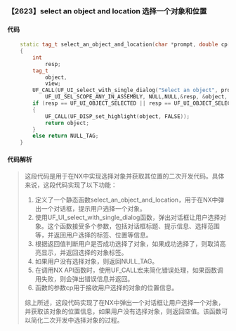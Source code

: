 ### 【2623】select an object and location 选择一个对象和位置

#### 代码

```cpp
    static tag_t select_an_object_and_location(char *prompt, double cp[3])  
    {  
        int  
            resp;  
        tag_t  
            object,  
            view;  
        UF_CALL(UF_UI_select_with_single_dialog("Select an object", prompt,  
            UF_UI_SEL_SCOPE_ANY_IN_ASSEMBLY, NULL,NULL,&resp, &object, cp, &view));  
        if (resp == UF_UI_OBJECT_SELECTED || resp == UF_UI_OBJECT_SELECTED_BY_NAME)  
        {  
            UF_CALL(UF_DISP_set_highlight(object, FALSE));  
            return object;  
        }  
        else return NULL_TAG;  
    }

```

#### 代码解析

> 这段代码是用于在NX中实现选择对象并获取其位置的二次开发代码。具体来说，这段代码实现了以下功能：
>
> 1. 定义了一个静态函数select_an_object_and_location，用于在NX中弹出一个对话框，提示用户选择一个对象。
> 2. 使用UF_UI_select_with_single_dialog函数，弹出对话框让用户选择对象。这个函数接受多个参数，包括对话框标题、提示信息、选择范围等，并返回用户选择的标签、位置等信息。
> 3. 根据返回值判断用户是否成功选择了对象，如果成功选择了，则取消高亮显示，并返回选择的对象标签。
> 4. 如果用户没有选择对象，则返回NULL_TAG。
> 5. 在调用NX API函数时，使用UF_CALL宏来简化错误处理，如果函数调用失败，则会弹出错误信息并返回。
> 6. 函数的参数cp用于接收用户选择的对象的位置信息。
>
> 综上所述，这段代码实现了在NX中弹出一个对话框让用户选择一个对象，并获取该对象的位置信息，如果用户没有选择对象，则返回空值。该函数可以简化二次开发中选择对象的过程。
>
